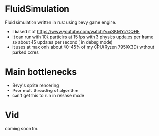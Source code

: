 # FluidSimulation
 Fluid simulation written in rust using bevy game engine.
 - I based it of https://www.youtube.com/watch?v=rSKMYc1CQHE
 - It can run with 10k particles at 15 fps with 3 physics updates per frame so about 45 updates per second ( in debug mode)
 - it uses at max only about 40-45% of my CPU(Ryzen 7950X3D) without parked cores
# Main bottlenecks
 - Bevy's sprite rendering
 - Poor multi threading of algorithm
 - can't get this to run in release mode
# Vid
coming soon tm.
